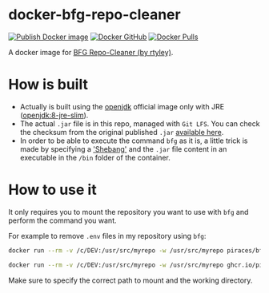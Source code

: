 # docker-bfg-repo-cleaner

[![Publish Docker image](https://github.com/piraces/docker-bfg-repo-cleaner/actions/workflows/docker-publish.yml/badge.svg)](https://github.com/piraces/docker-bfg-repo-cleaner/actions/workflows/docker-publish.yml)
<a href="https://github.com/piraces/docker-bfg-repo-cleaner/pkgs/container/bfg-repo-cleaner/"><img src="https://img.shields.io/badge/GH%20Docker%20Image-latest-blue" alt="Docker GitHub"></a>
<a href="https://hub.docker.com/r/piraces/bfg-repo-cleaner/"><img src="https://img.shields.io/docker/pulls/piraces/bfg-repo-cleaner.svg?style=flat-square&logo=docker" alt="Docker Pulls"></a>


A docker image for [BFG Repo-Cleaner (by rtyley)](https://rtyley.github.io/bfg-repo-cleaner/).

# How is built

- Actually is built using the [openjdk](https://hub.docker.com/_/openjdk/) official image only with JRE ([openjdk:8-jre-slim](https://hub.docker.com/_/openjdk/?tab=tags&page=1&name=8-jre-slim)).
- The actual `.jar` file is in this repo, managed with `Git LFS`. You can check the checksum from the original published `.jar` [available here](https://repo1.maven.org/maven2/com/madgag/bfg/1.14.0/bfg-1.14.0.jar).
- In order to be able to execute the command `bfg` as it is, a little trick is made by specifying a ['Shebang'](https://bash.cyberciti.biz/guide/Shebang) and the `.jar` file content in an executable in the `/bin` folder of the container.

# How to use it

It only requires you to mount the repository you want to use with `bfg` and perform the command you want.

For example to remove `.env` files in my repository using `bfg`:

```bash
docker run --rm -v /c/DEV:/usr/src/myrepo -w /usr/src/myrepo piraces/bfg-repo-cleaner:latest bfg --delete-files .env /usr/src/myrepo/exercise-remove-commit-history.git # Using Docker Hub image

docker run --rm -v /c/DEV:/usr/src/myrepo -w /usr/src/myrepo ghcr.io/piraces/bfg-repo-cleaner:latest bfg --delete-files .env /usr/src/myrepo/exercise-remove-commit-history.git # Using GitHub Docker image (no pull limits)
```

Make sure to specify the correct path to mount and the working directory.
